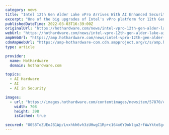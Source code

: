 ```yaml
---
category: news
title: "Intel 12th Gen Alder Lake vPro Arrives With AI Enhanced Security For SMBs And Enterprise"
excerpt: "One of the big upgrades of Intel's vPro platform for 12th Gen CPUs is a cutting-edge anomalous behavior detection (ABD) capability to thwart supply chain-style attacks."
publishedDateTime: 2022-03-03T16:39:00Z
originalUrl: "https://hothardware.com/news/intel-vpro-12th-gen-alder-lake-ai-enhanced-security-businesses"
webUrl: "https://hothardware.com/news/intel-vpro-12th-gen-alder-lake-ai-enhanced-security-businesses"
ampWebUrl: "https://amp.hothardware.com/news/intel-vpro-12th-gen-alder-lake-ai-enhanced-security-businesses"
cdnAmpWebUrl: "https://amp-hothardware-com.cdn.ampproject.org/c/s/amp.hothardware.com/news/intel-vpro-12th-gen-alder-lake-ai-enhanced-security-businesses"
type: article

provider:
  name: HotHardware
  domain: hothardware.com

topics:
  - AI Hardware
  - AI
  - AI in Security

images:
  - url: "https://images.hothardware.com/contentimages/newsitem/57870/content/Intel_vPro_12th_Gen_Badges.jpg"
    width: 708
    height: 398
    isCached: true

secured: "O0S8ToZUEoJB1Wp/Lvxhkh6vh3zUHwgC1Rp+c164x6Y9oklqu2rfWwYktoSg4g974JAguhslTjkGth6BADnsdjXtZmSdjeY9a7vRTaTrjDiIKEZqzw1UiwcQIH9HfUIdgA1UM+TuUv8j1icXdK5nBhnalWXHm/w6aj9JPOb+06kug7UA/zPbVWrr6jFP1IEyHJD1eYvFDHaskd5GUF+Jx2bne9oZjSPJrF/gqU3+8oIMs4cx6UZYOs6j8suKAs8CB0MToPNTx26Aej4TUAfgo75wTNAdhhaburw/bxKZQzPzCflDBEO5oEOvI5qx1oKYEzuE8xvMP5m19s06ag/BHUMyYIyCDEnyra8nZ9QVWoM=;r+wlnC8Zldqf5rTXiqNojA=="
---
```


